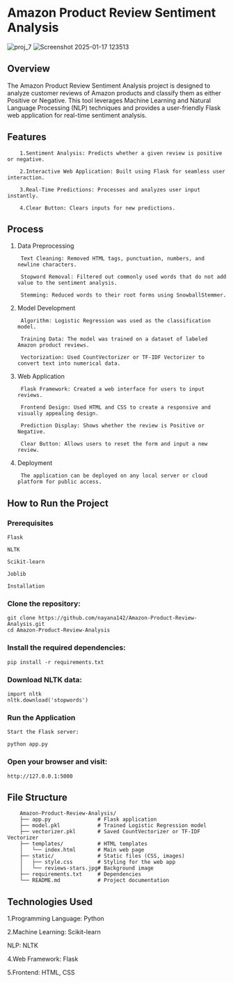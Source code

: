 # Amazon Product Review Sentiment Analysis
![proj_7](https://github.com/user-attachments/assets/d637dddb-d96b-4ae0-8da0-485dec134adb)
![Screenshot 2025-01-17 123513](https://github.com/user-attachments/assets/f74686a5-e921-4d13-afc9-0530336ecab3)


## Overview

The Amazon Product Review Sentiment Analysis project is designed to analyze customer reviews of Amazon products and classify them as either Positive or Negative. This tool leverages Machine Learning and Natural Language Processing (NLP) techniques and provides a user-friendly Flask web application for real-time sentiment analysis.

## Features

        1.Sentiment Analysis: Predicts whether a given review is positive or negative.
        
        2.Interactive Web Application: Built using Flask for seamless user interaction.
        
        3.Real-Time Predictions: Processes and analyzes user input instantly.
        
        4.Clear Button: Clears inputs for new predictions.

## Process

1. Data Preprocessing

        Text Cleaning: Removed HTML tags, punctuation, numbers, and newline characters.
        
        Stopword Removal: Filtered out commonly used words that do not add value to the sentiment analysis.
        
        Stemming: Reduced words to their root forms using SnowballStemmer.

2. Model Development

        Algorithm: Logistic Regression was used as the classification model.
        
        Training Data: The model was trained on a dataset of labeled Amazon product reviews.
        
        Vectorization: Used CountVectorizer or TF-IDF Vectorizer to convert text into numerical data.

3. Web Application

        Flask Framework: Created a web interface for users to input reviews.
        
        Frontend Design: Used HTML and CSS to create a responsive and visually appealing design.
        
        Prediction Display: Shows whether the review is Positive or Negative.
        
        Clear Button: Allows users to reset the form and input a new review.

4. Deployment

        The application can be deployed on any local server or cloud platform for public access.

## How to Run the Project

### Prerequisites

    Flask
    
    NLTK
    
    Scikit-learn
    
    Joblib
    
    Installation

### Clone the repository:

    git clone https://github.com/nayana142/Amazon-Product-Review-Analysis.git
    cd Amazon-Product-Review-Analysis

### Install the required dependencies:

    pip install -r requirements.txt

### Download NLTK data:

    import nltk
    nltk.download('stopwords')

### Run the Application

    Start the Flask server:
    
    python app.py

### Open your browser and visit:

    http://127.0.0.1:5000

## File Structure

        Amazon-Product-Review-Analysis/
        ├── app.py               # Flask application
        ├── model.pkl            # Trained Logistic Regression model
        ├── vectorizer.pkl       # Saved CountVectorizer or TF-IDF Vectorizer
        ├── templates/           # HTML templates
        │   └── index.html       # Main web page
        ├── static/              # Static files (CSS, images)
        │   ├── style.css        # Styling for the web app
        │   └── reviews-stars.jpg# Background image
        ├── requirements.txt     # Dependencies
        └── README.md            # Project documentation

## Technologies Used

1.Programming Language: Python

2.Machine Learning: Scikit-learn

NLP: NLTK

4.Web Framework: Flask

5.Frontend: HTML, CSS
